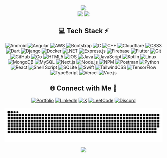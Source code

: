 <!-- Stats -->
<div align="center">
  <img src="https://vikashstats.vercel.app/api?username=vikashftw&theme=aura&hide_border=true&include_all_commits=true&count_private=true&v=1753338681" width="55%" /> <br />
  <img src="https://nirzak-streak-stats.vercel.app?user=vikashftw&theme=aura&hide_border=true&v=1753338681" width="50%" />
  <img src="https://vikashstats.vercel.app/api/top-langs/?username=vikashftw&theme=aura&hide_border=true&include_all_commits=true&count_private=true&layout=compact&hide=makefile&v=1753338681" width="36%" /> <br />
</div>


<!-- Tech Stack -->
<div align="center">
  
## 💻 Tech Stack ⚡
![Android](https://img.shields.io/badge/android-%233DDC84.svg?style=for-the-badge&logo=android&logoColor=white) ![Angular](https://img.shields.io/badge/angular-%23DD0031.svg?style=for-the-badge&logo=angular&logoColor=white) ![AWS](https://img.shields.io/badge/aws-%23FF9900.svg?style=for-the-badge&logo=amazonaws&logoColor=white) ![Bootstrap](https://img.shields.io/badge/bootstrap-%23563D7C.svg?style=for-the-badge&logo=bootstrap&logoColor=white) ![C](https://img.shields.io/badge/c-%2300599C.svg?style=for-the-badge&logo=c&logoColor=white) ![C++](https://img.shields.io/badge/c++-%2300599C.svg?style=for-the-badge&logo=c%2B%2B&logoColor=white) ![Cloudflare](https://img.shields.io/badge/cloudflare-%23F38020.svg?style=for-the-badge&logo=cloudflare&logoColor=white) ![CSS3](https://img.shields.io/badge/css3-%231572B6.svg?style=for-the-badge&logo=css3&logoColor=white) ![Dart](https://img.shields.io/badge/dart-%230175C2.svg?style=for-the-badge&logo=dart&logoColor=white) ![Django](https://img.shields.io/badge/django-%23092E20.svg?style=for-the-badge&logo=django&logoColor=white) ![Docker](https://img.shields.io/badge/docker-%232496ED.svg?style=for-the-badge&logo=docker&logoColor=white) ![.NET](https://img.shields.io/badge/.NET-512BD4?style=for-the-badge&logo=dotnet&logoColor=white) ![Express.js](https://img.shields.io/badge/express.js-%23404d59.svg?style=for-the-badge&logo=express&logoColor=%2361DAFB) ![Firebase](https://img.shields.io/badge/firebase-%23039BE5.svg?style=for-the-badge&logo=firebase&logoColor=white) ![Flutter](https://img.shields.io/badge/flutter-%2302569B.svg?style=for-the-badge&logo=flutter&logoColor=white) ![Git](https://img.shields.io/badge/git-%23F05033.svg?style=for-the-badge&logo=git&logoColor=white) ![GitHub](https://img.shields.io/badge/github-%23121011.svg?style=for-the-badge&logo=github&logoColor=white) ![Go](https://img.shields.io/badge/go-%2300ADD8.svg?style=for-the-badge&logo=go&logoColor=white) ![HTML5](https://img.shields.io/badge/html5-%23E34F26.svg?style=for-the-badge&logo=html5&logoColor=white) ![iOS](https://img.shields.io/badge/iOS-%23000000.svg?style=for-the-badge&logo=ios&logoColor=white) ![Java](https://img.shields.io/badge/java-%23ED8B00.svg?style=for-the-badge&logo=openjdk&logoColor=white) ![JavaScript](https://img.shields.io/badge/javascript-%23323330.svg?style=for-the-badge&logo=javascript&logoColor=%23F7DF1E) ![Kotlin](https://img.shields.io/badge/kotlin-%230095D5.svg?style=for-the-badge&logo=kotlin&logoColor=white) ![Linux](https://img.shields.io/badge/linux-%23FCC624.svg?style=for-the-badge&logo=linux&logoColor=black) ![MongoDB](https://img.shields.io/badge/MongoDB-%234ea94b.svg?style=for-the-badge&logo=mongodb&logoColor=white) ![MySQL](https://img.shields.io/badge/mysql-4479A1.svg?style=for-the-badge&logo=mysql&logoColor=white) ![Next.js](https://img.shields.io/badge/next.js-%23000000.svg?style=for-the-badge&logo=nextdotjs&logoColor=white) ![Node.js](https://img.shields.io/badge/node.js-6DA55F?style=for-the-badge&logo=node.js&logoColor=white) ![NPM](https://img.shields.io/badge/NPM-%23CB3837.svg?style=for-the-badge&logo=npm&logoColor=white) ![Postman](https://img.shields.io/badge/Postman-FF6C37?style=for-the-badge&logo=postman&logoColor=white) ![Python](https://img.shields.io/badge/python-3670A0?style=for-the-badge&logo=python&logoColor=ffdd54) ![React](https://img.shields.io/badge/react-%2320232a.svg?style=for-the-badge&logo=react&logoColor=%2361DAFB) ![Shell Script](https://img.shields.io/badge/shell_script-%23121011.svg?style=for-the-badge&logo=gnu-bash&logoColor=white) ![SQLite](https://img.shields.io/badge/sqlite-%2307405e.svg?style=for-the-badge&logo=sqlite&logoColor=white) ![Swift](https://img.shields.io/badge/swift-%23FA7343.svg?style=for-the-badge&logo=swift&logoColor=white) ![TailwindCSS](https://img.shields.io/badge/tailwindcss-%2338B2AC.svg?style=for-the-badge&logo=tailwind-css&logoColor=white) ![TensorFlow](https://img.shields.io/badge/tensorflow-%23FF6F00.svg?style=for-the-badge&logo=tensorflow&logoColor=white) ![TypeScript](https://img.shields.io/badge/typescript-%233178C6.svg?style=for-the-badge&logo=typescript&logoColor=white) ![Vercel](https://img.shields.io/badge/vercel-%23000000.svg?style=for-the-badge&logo=vercel&logoColor=white) ![Vue.js](https://img.shields.io/badge/vuejs-%2335495e.svg?style=for-the-badge&logo=vue-dot-js&logoColor=%234FC08D)

</div>


<!-- Socials -->
<div align="center">
  
## 🌐 Connect with Me 🍬
[![Portfolio](https://img.shields.io/badge/Portfolio-%236A0DAD.svg?logo=google-chrome&logoColor=white)](https://vikashpw.vercel.app/) [![LinkedIn](https://img.shields.io/badge/LinkedIn-%230077B5.svg?logo=linkedin&logoColor=white)](https://www.linkedin.com/in/vikashftw) [![X](https://img.shields.io/badge/X-black.svg?logo=X&logoColor=white)](https://x.com/VikashMall18194) [![LeetCode](https://img.shields.io/badge/LeetCode-%23FFA116.svg?logo=leetcode&logoColor=black)](https://leetcode.com/u/vikashftw/) [![Discord](https://img.shields.io/badge/Discord-%237289DA.svg?logo=discord&logoColor=white)](https://discord.com/users/518780531647709215)

</div>



<!-- Snake -->
<div align="center">
    
  ![snake gif](https://github.com/vikashftw/vikashftw/blob/output/github-snake-dark.svg)
</div>



<!-- Counter -->
<div align="center">
  
  ![](https://komarev.com/ghpvc/?username=vikashftw&abbreviated=true)
</div>

